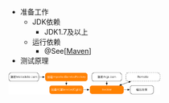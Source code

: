 * 准备工作
	* JDK依赖
		* JDK1.7及以上
	* 运行依赖
		* @See[<a href="http://maven.apache.org">Maven</a>]
* 测试原理
<img src="https://raw.githubusercontent.com/Kepler-Framework/Kepler-Images/master/test_client.png" width="60%"/>  
